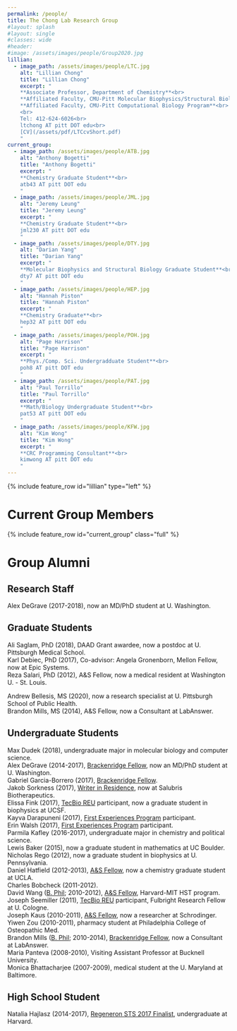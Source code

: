 ```yaml
---
permalink: /people/
title: The Chong Lab Research Group
#layout: splash
#layout: single
#classes: wide
#header:
#image: /assets/images/people/Group2020.jpg
lillian:
  - image_path: /assets/images/people/LTC.jpg
    alt: "Lillian Chong"
    title: "Lillian Chong"
    excerpt: "
    **Associate Professor, Department of Chemistry**<br>
    **Affiliated Faculty, CMU-Pitt Molecular Biophysics/Structural Biology Program**<br>
    **Affiliated Faculty, CMU-Pitt Computational Biology Program**<br>
    <br>
    Tel: 412-624-6026<br>
    ltchong AT pitt DOT edu<br>
    [CV](/assets/pdf/LTCcvShort.pdf)
    "
current_group:
  - image_path: /assets/images/people/ATB.jpg
    alt: "Anthony Bogetti"
    title: "Anthony Bogetti"
    excerpt: "
    **Chemistry Graduate Student**<br>
    atb43 AT pitt DOT edu
    "
  - image_path: /assets/images/people/JML.jpg
    alt: "Jeremy Leung"
    title: "Jeremy Leung"
    excerpt: "
    **Chemistry Graduate Student**<br>
    jml230 AT pitt DOT edu
    "
  - image_path: /assets/images/people/DTY.jpg
    alt: "Darian Yang"
    title: "Darian Yang"
    excerpt: "
    **Molecular Biophysics and Structural Biology Graduate Student**<br>
    dty7 AT pitt DOT edu
    "
  - image_path: /assets/images/people/HEP.jpg
    alt: "Hannah Piston"
    title: "Hannah Piston"
    excerpt: "
    **Chemistry Graduate**<br>
    hep32 AT pitt DOT edu
    "
  - image_path: /assets/images/people/POH.jpg
    alt: "Page Harrison"
    title: "Page Harrison"
    excerpt: "
    **Phys./Comp. Sci. Undergradduate Student**<br>
    poh8 AT pitt DOT edu
    "
  - image_path: /assets/images/people/PAT.jpg
    alt: "Paul Torrillo"
    title: "Paul Torrillo"
    excerpt: "
    **Math/Biology Undergraduate Student**<br>
    pat53 AT pitt DOT edu
    "
  - image_path: /assets/images/people/KFW.jpg
    alt: "Kim Wong"
    title: "Kim Wong"
    excerpt: "
    **CRC Programming Consultant**<br>
    kimwong AT pitt DOT edu
    "
---
```


{% include feature_row id="lillian" type="left" %}
# Current Group Members

{% include feature_row id="current_group" class="full" %}

# Group Alumni
## Research Staff
Alex DeGrave (2017-2018), now an MD/PhD student at U. Washington.  


## Graduate Students

Ali Saglam, PhD (2018), DAAD Grant awardee, now a postdoc at U. Pittsburgh Medical School.  
Karl Debiec, PhD (2017), Co-advisor: Angela Gronenborn, Mellon Fellow, now at Epic Systems.  
Reza Salari, PhD (2012), A&S Fellow, now a medical resident at Washington U. - St. Louis.  

Andrew Bellesis, MS (2020), now a research specialist at U. Pittsburgh School of Public Health.  
Brandon Mills, MS (2014), A&S Fellow, now a Consultant at LabAnswer.  


## Undergraduate Students

Max Dudek (2018), undergraduate major in molecular biology and computer science.  
Alex DeGrave (2014-2017), [Brackenridge Fellow](http://www.honorscollege.pitt.edu/summer-brackenridge-fellowships), now an MD/PhD student at U. Washington.  
Gabriel Garcia-Borrero (2017), [Brackenridge Fellow](http://www.honorscollege.pitt.edu/summer-brackenridge-fellowships).  
Jakob Sorkness (2017), [Writer in Residence](https://medium.com/pitt-undergraduate-science-writing), now at Salubris Biotherapeutics.  
Elissa Fink (2017), [TecBio REU](http://www.tecbioreu.pitt.edu/) participant, now a graduate student in biophysics at UCSF.  
Kayva Darapuneni (2017), [First Experiences Program](https://www.asundergrad.pitt.edu/research/first-experiences-research) participant.  
Erin Walsh (2017), [First Experiences Program](https://www.asundergrad.pitt.edu/research/first-experiences-research) participant.  
Parmila Kafley (2016-2017), undergraduate major in chemistry and political science.  
Lewis Baker (2015), now a graduate student in mathematics at UC Boulder.  
Nicholas Rego (2012), now a graduate student in biophysics at U. Pennsylvania.  
Daniel Hatfield (2012-2013), [A&S Fellow](https://www.asundergrad.pitt.edu/research/awards-and-funding#summer-undergraduate-research-awards), now a chemistry graduate student at UCLA.  
Charles Bobcheck (2011-2012).  
David Wang ([B. Phil](http://www.honorscollege.pitt.edu/bphil-degree); 2010-2012), [A&S Fellow](https://www.asundergrad.pitt.edu/research/awards-and-funding#summer-undergraduate-research-awards), Harvard-MIT HST program.  
Joseph Seemiller (2011), [TecBio REU](http://www.tecbioreu.pitt.edu/) participant, Fulbright Research Fellow at U. Cologne.  
Joseph Kaus (2010-2011), [A&S Fellow](https://www.asundergrad.pitt.edu/research/awards-and-funding#summer-undergraduate-research-awards), now a researcher at Schrodinger.  
Yiwen Zou (2010-2011), pharmacy student at Philadelphia College of Osteopathic Med.  
Brandon Mills ([B. Phil](http://www.honorscollege.pitt.edu/bphil-degree); 2010-2014), [Brackenridge Fellow](http://www.honorscollege.pitt.edu/summer-brackenridge-fellowships), now a Consultant at LabAnswer.  
Maria Panteva (2008-2010), Visiting Assistant Professor at Bucknell University.  
Monica Bhattacharjee (2007-2009), medical student at the U. Maryland at Baltimore.  


## High School Student

Natalia Hajlasz (2014-2017), [Regeneron STS 2017 Finalist](https://student.societyforscience.org/regeneronsts-finalists-2017), undergraduate at Harvard.  

